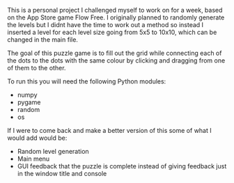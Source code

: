 This is a personal project I challenged myself to work on for a week, based on the App Store game Flow Free. I originally planned to randomly generate the levels but I didnt have the time to work out a method so instead I inserted a level for each level size going from 5x5 to 10x10, which can be changed in the main file.

The goal of this puzzle game is to fill out the grid while connecting each of the dots to the dots with the same colour by clicking and dragging from one of them to the other.

To run this you will need the following Python modules:
- numpy
- pygame
- random
- os

If I were to come back and make a better version of this some of what I would add would be:
- Random level generation
- Main menu
- GUI feedback that the puzzle is complete instead of giving feedback just in the window title and console
